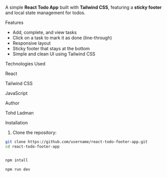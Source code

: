 
A simple **React Todo App** built with **Tailwind CSS**, featuring a **sticky footer** and local state management for todos.

Features

- Add, complete, and view tasks
- Click on a task to mark it as done (line-through)
- Responsive layout
- Sticky footer that stays at the bottom
- Simple and clean UI using Tailwind CSS

Technologies Used

  React

  Tailwind CSS

  JavaScript


Author

  Tohd Ladman


Installation

1. Clone the repository:
```bash
git clone https://github.com/username/react-todo-footer-app.git
cd react-todo-footer-app


npm intall

npm run dev

